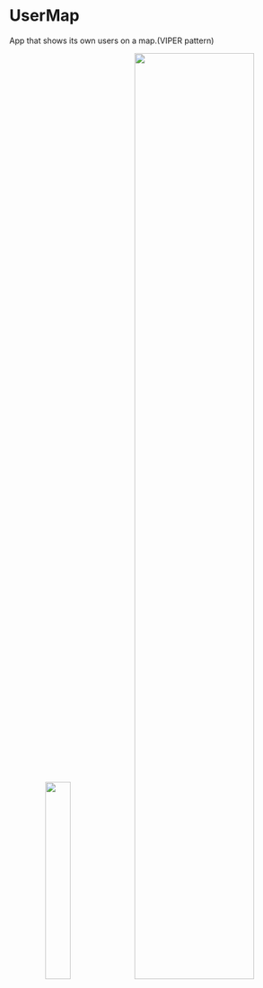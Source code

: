 # UserMap

App that shows its own users on a map.(VIPER pattern)



<div align="center">
  <img src="https://media.giphy.com/media/dYwBbDFThJ0PjCvyly/giphy.gif" width="30%" />
  <img src="https://i.imgur.com/vgV9hzp.png" width="65%" />
</div>

